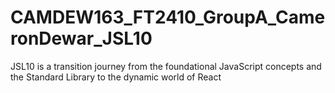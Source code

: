 # CAMDEW163_FT2410_GroupA_CameronDewar_JSL10
JSL10 is a transition journey from the foundational JavaScript concepts and the Standard Library to the dynamic world of React
